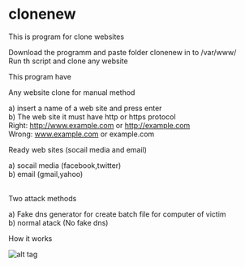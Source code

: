# clonenew
This is program for clone websites <br />

Download the programm and paste folder clonenew in to /var/www/ <br />
 Run th script and clone any website <br />

This program have  <br />

Any website clone for manual method <br />

  a) insert a name of a web site and press enter <br />
  b) The web site it must have http or https protocol <br />
     Right: http://www.example.com or http://example.com <br />
     Wrong: www.example.com or example.com <br />
     


 Ready web sites (socail media and email) <br />
 
 a) socail media (facebook,twitter) <br />
 b) email (gmail,yahoo) <br />



<br />
Two attack methods 

a) Fake dns generator for create batch file for computer of victim <br />
b) normal atack (No fake dns) <br />


How it works

![alt tag](http://www.cert.gov.om/images/news/dns_english.jpg "Dns reirect") 
